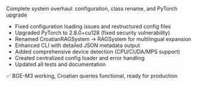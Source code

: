 Complete system overhaul: configuration, class rename, and PyTorch upgrade

- Fixed configuration loading issues and restructured config files
- Upgraded PyTorch to 2.8.0+cu128 (fixed security vulnerability)
- Renamed CroatianRAGSystem → RAGSystem for multilingual expansion
- Enhanced CLI with detailed JSON metadata output
- Added comprehensive device detection (CPU/CUDA/MPS support)
- Created centralized config loader and error handling
- Updated all tests and documentation

✅ BGE-M3 working, Croatian queries functional, ready for production
